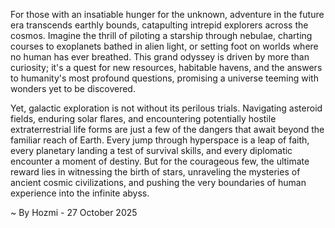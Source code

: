 
For those with an insatiable hunger for the unknown, adventure in the future era transcends earthly bounds, catapulting intrepid explorers across the cosmos. Imagine the thrill of piloting a starship through nebulae, charting courses to exoplanets bathed in alien light, or setting foot on worlds where no human has ever breathed. This grand odyssey is driven by more than curiosity; it's a quest for new resources, habitable havens, and the answers to humanity's most profound questions, promising a universe teeming with wonders yet to be discovered.

Yet, galactic exploration is not without its perilous trials. Navigating asteroid fields, enduring solar flares, and encountering potentially hostile extraterrestrial life forms are just a few of the dangers that await beyond the familiar reach of Earth. Every jump through hyperspace is a leap of faith, every planetary landing a test of survival skills, and every diplomatic encounter a moment of destiny. But for the courageous few, the ultimate reward lies in witnessing the birth of stars, unraveling the mysteries of ancient cosmic civilizations, and pushing the very boundaries of human experience into the infinite abyss.

~ By Hozmi - 27 October 2025

